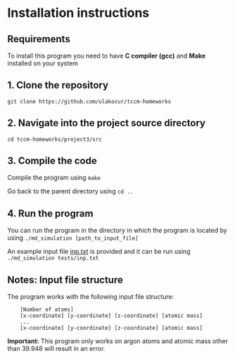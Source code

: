 # Installation instructions
## Requirements
  To install this program you need to have **C compiler (gcc)** and **Make** installed on your system

## 1. Clone the repository
  `git clone https://github.com/ulakocur/tccm-homeworks`

## 2. Navigate into the project source directory
  `cd tccm-homeworks/project3/src`

## 3. Compile the code
  Compile the program using `make` 
  
  Go back to the parent directory using `cd ..`
  
## 4. Run the program
  You can run the program in the directory in which the program is located by using `./md_simulation [path_to_input_file]`
  
  An example input file [inp.txt](tests/inp.txt) is provided and it can be run using `./md_simulation tests/inp.txt`
  
## Notes: Input file structure
  The program works with the following input file structure:
    
        [Number of atoms]
        [x-coordinate] [y-coordinate] [z-coordinate] [atomic mass]
        ...
        [x-coordinate] [y-coordinate] [z-coordinate] [atomic mass]

  **Important:** This program only works on argon atoms and atomic mass other than 39.948 will result in an error.
